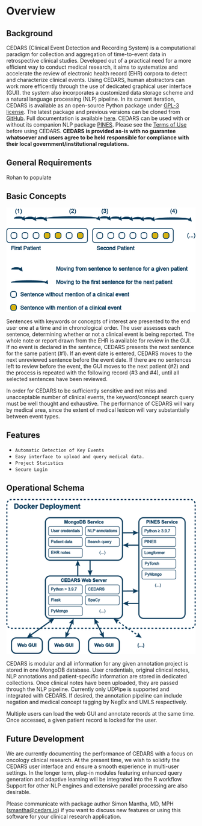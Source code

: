 # Overview

## Background

CEDARS \(Clinical Event Detection and Recording System\) is a computational paradigm for collection and aggregation of time-to-event data in retrospective clinical studies. Developed out of a practical need for a more efficient way to conduct medical research, it aims to systematize and accelerate the review of electronic health record \(EHR\) corpora to detect and characterize clinical events. Using CEDARS, human abstractors can work more efficently through the use of dedicated graphical user interface (GUI). the system also incorporates a customized data storage scheme and a natural language processing \(NLP\) pipeline. In its current iteration, CEDARS is available as an open-source Python package under [GPL-3 license](https://www.gnu.org/licenses/gpl-3.0.en.html). The latest package and previous versions can be cloned from [GitHub](https://github.com/CEDARS-NLP/CEDARS). Full documentation is available [here](https://cedars.io). CEDARS can be used with or without its companion NLP package [PINES](https://pines.ai). Please see the [Terms of Use](TERMS_OF_USE.md) before using CEDARS. **CEDARS is provided as-is with no guarantee whatsoever and users agree to be held responsible for compliance with their local government/institutional regulations.**

## General Requirements

Rohan to populate

## Basic Concepts

![CEDARS Workflow](pics/GitHub%20Schema%202%20C.png)

Sentences with keywords or concepts of interest are presented to the end user one at a time and in chronological order. The user assesses each sentence, determining whether or not a clinical event is being reported. The whole note or report drawn from the EHR is available for review in the GUI. If no event is declared in the sentence, CEDARS presents the next sentence for the same patient \(\#1\). If an event date is entered, CEDARS moves to the next unreviewed sentence before the event date. If there are no sentences left to review before the event, the GUI moves to the next patient \(\#2\) and the process is repeated with the following record \(\#3 and \#4\), until all selected sentences have been reviewed.

In order for CEDARS to be sufficiently sensitive and not miss and unacceptable number of clinical events, the keyword/concept search query must be well thought and exhaustive. The performance of CEDARS will vary by medical area, since the extent of medical lexicon will vary substantially between event types.

## Features

* `Automatic Detection of Key Events`
* `Easy interface to upload and query medical data.`
* `Project Statistics`
* `Secure Login`


## Operational Schema

![CEDARS Operational Schema](pics/GitHub%20Docker%20Schema%20C.png)

CEDARS is modular and all information for any given annotation project is stored in one MongoDB database. User credentials, original clinical notes, NLP annotations and patient-specific information are stored in dedicated collections. Once clinical notes have been uploaded, they are passed through the NLP pipeline. Currently only UDPipe is supported and integrated with CEDARS. If desired, the annotation pipeline can include negation and medical concept tagging by NegEx and UMLS respectively.

Multiple users can load the web GUI and annotate records at the same time. Once accessed, a given patient record is locked for the user.

## Future Development

We are currently documenting the performance of CEDARS with a focus on oncology clinical research. At the present time, we wish to solidify the CEDARS user interface and ensure a smooth experience in multi-user settings. In the longer term, plug-in modules featuring enhanced query generation and adaptive learning will be integrated into the R workflow. Support for other NLP engines and extensive parallel processing are also desirable.

Please communicate with package author Simon Mantha, MD, MPH \([smantha@cedars.io](mailto:smantha@cedars.io)\) if you want to discuss new features or using this software for your clinical research application.

